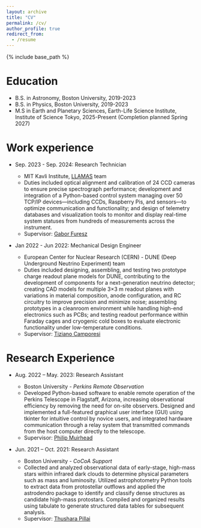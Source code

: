 ```yaml
---
layout: archive
title: "CV"
permalink: /cv/
author_profile: true
redirect_from:
  - /resume
---
```


{% include base_path %}

Education
======
* B.S. in Astronomy, Boston University, 2019-2023
* B.S. in Physics, Boston University, 2019-2023
* M.S in Earth and Planetary Sciences, Earth-Life Science Institute, Institute of Science Tokyo, 2025-Present (Completion planned Spring 2027)

Work experience
======
  * Sep. 2023 - Sep. 2024: Research Technician
    * MIT Kavli Institute, [LLAMAS](https://www.mit.edu/~rsimcoe/llamas/instrument.html) team
    * Duties included optical alignment and calibration of 24 CCD cameras to ensure precise spectrograph performance; development and integration of a Python-based control system managing over 50 TCP/IP devices—including CCDs, Raspberry Pis, and sensors—to optimize communication and functionality; and design of telemetry databases and visualization tools to monitor and display real-time system statuses from hundreds of measurements across the instrument.
    * Supervisor: [Gabor Furesz](https://www.space.mit.edu/people/gabor-furesz/)

  * Jan 2022 - Jun 2022: Mechanical Design Engineer
    * European Center for Nuclear Research (CERN) - DUNE (Deep Underground Neutrino Experiment) team
    * Duties included designing, assembling, and testing two prototype charge readout plane models for DUNE, contributing to the development of components for a next-generation neutrino detector; creating CAD models for multiple 3×3 m readout planes with variations in material composition, anode configuration, and RC circuitry to improve precision and minimize noise; assembling prototypes in a cleanroom environment while handling high-end electronics such as PCBs; and testing readout performance within Faraday cages and cryogenic cold boxes to evaluate electronic functionality under low-temperature conditions.
    * Supervisor: [Tiziano Camporesi](https://www.bu.edu/physics/profile/tiziano-camporesi/)


Research Experience
======
  * Aug. 2022 – May. 2023: Research Assistant
    * Boston University - _Perkins Remote Observation_
    * Developed Python-based software to enable remote operation of the Perkins Telescope in Flagstaff, Arizona, increasing observational efficiency by removing the need for on-site observers. Designed and implemented a full-featured graphical user interface (GUI) using tkinter for intuitive control by novice users, and integrated hardware communication through a relay system that transmitted commands from the host computer directly to the telescope.
    * Supervisor: [Philip Muirhead](https://www.bu.edu/astronomy/profile/phil-muirhead/)

  * Jun. 2021 – Oct. 2021: Research Assistant
    * Boston University  - _CoCoA Support_
    * Collected and analyzed observational data of early-stage, high-mass stars within infrared dark clouds to determine physical parameters such as mass and luminosity. Utilized astrophotometry Python tools to extract data from protostellar outflows and applied the astrodendro package to identify and classify dense structures as candidate high-mass protostars. Compiled and organized results using tabulate to generate structured data tables for subsequent analysis.
    * Supervisor: [Thushara Pillai](https://www.haystack.mit.edu/researcher/thushara-g-s-pillai/)

<!-- For future
Skills
======
* Skill 1
* Skill 2
  * Sub-skill 2.1
  * Sub-skill 2.2
  * Sub-skill 2.3
* Skill 3

Publications
======
  <ul>{% for post in site.publications reversed %}
    {% include archive-single-cv.html %}
  {% endfor %}</ul>
  
Talks
======
  <ul>{% for post in site.talks reversed %}
    {% include archive-single-talk-cv.html  %}
  {% endfor %}</ul>
  
Teaching
======
  <ul>{% for post in site.teaching reversed %}
    {% include archive-single-cv.html %}
  {% endfor %}</ul>
  
Service and leadership
======
* Currently signed in to 43 different slack teams

-->
